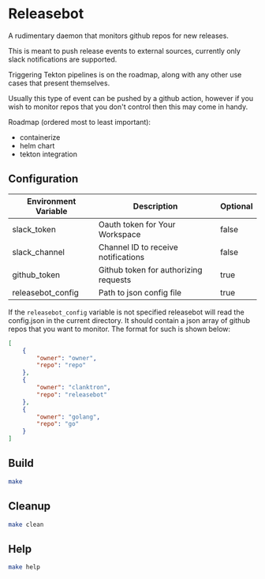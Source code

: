 # Releasebot

A rudimentary daemon that monitors github repos for new releases. 

This is meant to push release events to external sources, currently only slack notifications are supported.

Triggering Tekton pipelines is on the roadmap, along with any other use cases that present themselves.

Usually this type of event can be pushed by a github action, however if you wish to monitor repos that you don't control then this may come in handy.

Roadmap (ordered most to least important):
- containerize
- helm chart
- tekton integration

## Configuration

| Environment Variable  | Description                           | Optional          |
| --------------------  | -----------                           | --------          |
| slack_token           | Oauth token for Your Workspace        | false             |
| slack_channel         | Channel ID to receive notifications   | false             |
| github_token          | Github token for authorizing requests | true              |
| releasebot_config     | Path to json config file              | true              |

If the `releasebot_config` variable is not specified releasebot will read the config.json in the current directory. It should contain a json array of github repos that you want to monitor.
The format for such is shown below:
```json
[
    {
        "owner": "owner",
        "repo": "repo"
    },
    {
        "owner": "clanktron",
        "repo": "releasebot"
    },
    {
        "owner": "golang",
        "repo": "go"
    }
]
```

## Build
```bash
make
```
## Cleanup
```bash
make clean
```
## Help
```bash
make help
```
